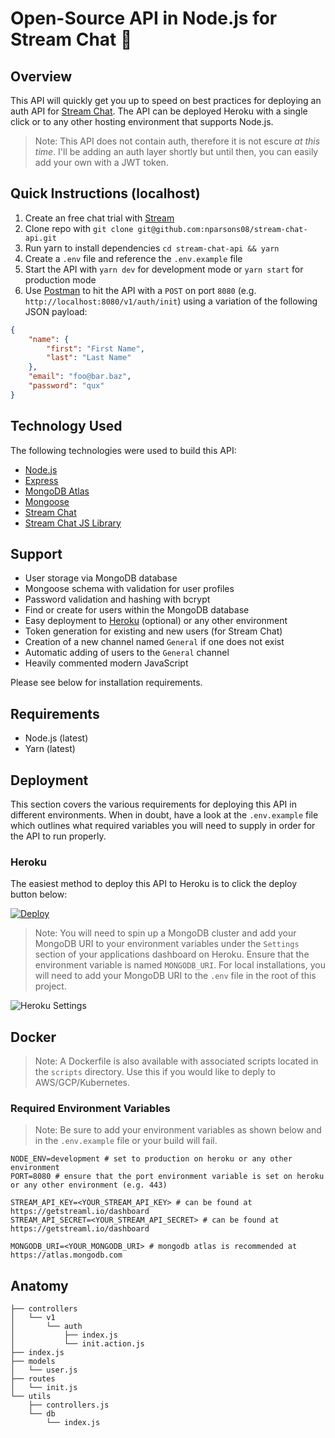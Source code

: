 # Open-Source API in Node.js for Stream Chat 💬

## Overview

This API will quickly get you up to speed on best practices for deploying an auth API for [Stream Chat](https://getstream.io/chat/). The API can be deployed Heroku with a single click or to any other hosting environment that supports Node.js.

> Note: This API does not contain auth, therefore it is not escure _at this time_. I'll be adding an auth layer shortly but until then, you can easily add your own with a JWT token.

## Quick Instructions (localhost)

1. Create an free chat trial with [Stream](https://getstream.io/chat/)
2. Clone repo with `git clone git@github.com:nparsons08/stream-chat-api.git`
3. Run yarn to install dependencies `cd stream-chat-api && yarn`
4. Create a `.env` file and reference the `.env.example` file
5. Start the API with `yarn dev` for development mode or `yarn start` for production mode
6. Use [Postman](https://www.getpostman.com/) to hit the API with a `POST` on port `8080` (e.g. `http://localhost:8080/v1/auth/init`) using a variation of the following JSON payload:

```json
{
	"name": {
		"first": "First Name",
		"last": "Last Name"
	},
	"email": "foo@bar.baz",
	"password": "qux"
}
```

## Technology Used

The following technologies were used to build this API:

-   [Node.js](https://nodejs.org)
-   [Express](https://expressjs.com/)
-   [MongoDB Atlas](https://atlas.mongodb.com)
-   [Mongoose](https://mongoosejs.com/)
-   [Stream Chat](https://getstream.io/chat/)
-   [Stream Chat JS Library](https://www.npmjs.com/package/stream-chat)

## Support

-   User storage via MongoDB database
-   Mongoose schema with validation for user profiles
-   Password validation and hashing with bcrypt
-   Find or create for users within the MongoDB database
-   Easy deployment to [Heroku](https://heroku.com) (optional) or any other environment
-   Token generation for existing and new users (for Stream Chat)
-   Creation of a new channel named `General` if one does not exist
-   Automatic adding of users to the `General` channel
-   Heavily commented modern JavaScript

Please see below for installation requirements.

## Requirements

-   Node.js (latest)
-   Yarn (latest)

## Deployment

This section covers the various requirements for deploying this API in different environments. When in doubt, have a look at the `.env.example` file which outlines what required variables you will need to supply in order for the API to run properly.

### Heroku

The easiest method to deploy this API to Heroku is to click the deploy button below:

<p>
  <a href="https://heroku.com/deploy?template=https://github.com/nparsons08/stream-chat-api" target="_blank">
    <img src="https://www.herokucdn.com/deploy/button.svg" alt="Deploy">
  </a>
</p>

> Note: You will need to spin up a MongoDB cluster and add your MongoDB URI to your environment variables under the `Settings` section of your applications dashboard on Heroku. Ensure that the environment variable is named `MONGODB_URI`. For local installations, you will need to add your MongoDB URI to the `.env` file in the root of this project.

![Heroku Settings](https://i.imgur.com/YtjurK9.png)

## Docker

> Note: A Dockerfile is also available with associated scripts located in the `scripts` directory. Use this if you would like to deply to AWS/GCP/Kubernetes. 

### Required Environment Variables

> Note: Be sure to add your environment variables as shown below and in the `.env.example` file or your build will fail.

```
NODE_ENV=development # set to production on heroku or any other environment
PORT=8080 # ensure that the port environment variable is set on heroku or any other environment (e.g. 443)

STREAM_API_KEY=<YOUR_STREAM_API_KEY> # can be found at https://getstreaml.io/dashboard
STREAM_API_SECRET=<YOUR_STREAM_API_SECRET> # can be found at https://getstreaml.io/dashboard

MONGODB_URI=<YOUR_MONGODB_URI> # mongodb atlas is recommended at https://atlas.mongodb.com
```

## Anatomy

```
├── controllers
│   └── v1
│       └── auth
│           ├── index.js
│           └── init.action.js
├── index.js
├── models
│   └── user.js
├── routes
│   └── init.js
└── utils
    ├── controllers.js
    └── db
        └── index.js
```
